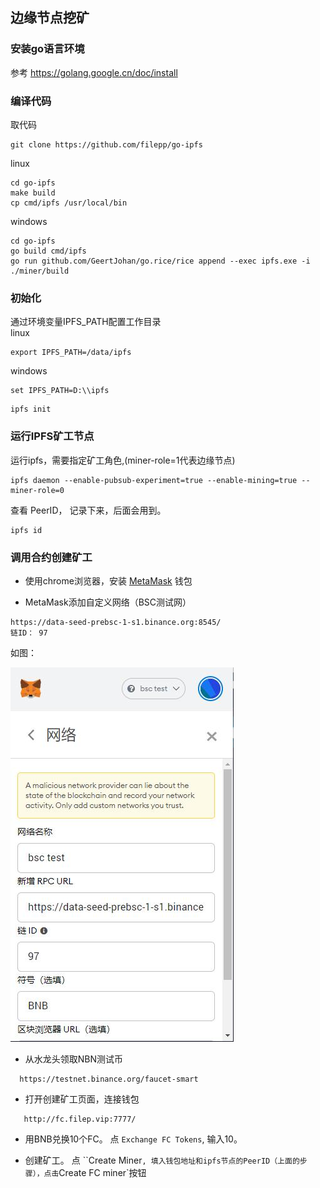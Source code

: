 
## 边缘节点挖矿

### 安装go语言环境
参考  https://golang.google.cn/doc/install  

### 编译代码

取代码
```
git clone https://github.com/filepp/go-ipfs
```

linux
```
cd go-ipfs
make build
cp cmd/ipfs /usr/local/bin
```

windows  
```
cd go-ipfs
go build cmd/ipfs  
go run github.com/GeertJohan/go.rice/rice append --exec ipfs.exe -i ./miner/build
```

### 初始化

通过环境变量IPFS_PATH配置工作目录  
linux
```
export IPFS_PATH=/data/ipfs
```
windows
```
set IPFS_PATH=D:\\ipfs
```

```
ipfs init
```

### 运行IPFS矿工节点

运行ipfs，需要指定矿工角色,(miner-role=1代表边缘节点)
```
ipfs daemon --enable-pubsub-experiment=true --enable-mining=true --miner-role=0
```

查看 PeerID， 记录下来，后面会用到。
```
ipfs id
```

### 调用合约创建矿工

-  使用chrome浏览器，安装 [MetaMask](https://metamask.io/) 钱包 

-  MetaMask添加自定义网络（BSC测试网）
```
https://data-seed-prebsc-1-s1.binance.org:8545/
链ID： 97 
```
如图：

![](files/01.jpg)

-  从水龙头领取NBN测试币  
```
  https://testnet.binance.org/faucet-smart
```
   
- 打开创建矿工页面，连接钱包
```
   http://fc.filep.vip:7777/
```

- 用BNB兑换10个FC。 点 `Exchange FC Tokens`, 输入10。 

- 创建矿工。 点 ``Create Miner`, 填入钱包地址和ipfs节点的PeerID（上面的步骤），点击`Create FC miner`按钮